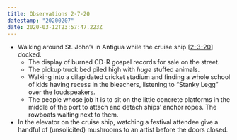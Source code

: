 ```yaml
---
title: Observations 2-7-20
datestamp: "20200207"
date: 2020-03-12T23:57:47.223Z
---
```


- Walking around St. John’s in Antigua while the cruise ship [[2-3-20](https://spencertweedy.com/observations/20200203/)] docked.
	- The display of burned CD-R gospel records for sale on the street.
	- The pickup truck bed piled high with *huge* stuffed animals.
	- Walking into a dilapidated cricket stadium and finding a whole school of kids having recess in the bleachers, listening to “Stanky Legg” over the loudspeakers.
	- The people whose job it is to sit on the little concrete platforms in the middle of the port to attach and detach ships’ anchor ropes. The rowboats waiting next to them.
- In the elevator on the cruise ship, watching a festival attendee give a handful of (unsolicited) mushrooms to an artist before the doors closed.
